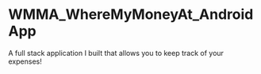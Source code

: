 # WMMA_WhereMyMoneyAt_AndroidApp
A full stack application I built that allows you to keep track of your expenses!

